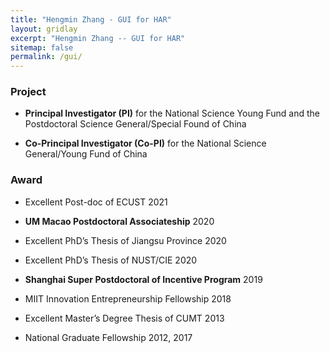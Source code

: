 ```yaml
---
title: "Hengmin Zhang - GUI for HAR"
layout: gridlay
excerpt: "Hengmin Zhang -- GUI for HAR"
sitemap: false
permalink: /gui/
---
```



### Project

-  **Principal Investigator (PI)** for the National Science Young Fund and the Postdoctoral Science General/Special Found of China

-  **Co-Principal Investigator (Co-PI)** for the National Science General/Young Fund of China

### Award 

-  Excellent Post-doc of ECUST 2021

-  **UM Macao Postdoctoral Associateship** 2020 

-  Excellent PhD’s Thesis of Jiangsu Province 2020

-  Excellent PhD’s Thesis of NUST/CIE 2020

-  **Shanghai Super Postdoctoral of Incentive Program** 2019

-  MIIT Innovation Entrepreneurship Fellowship 2018

-  Excellent Master’s Degree Thesis of CUMT 2013

-  National Graduate Fellowship 2012, 2017
 